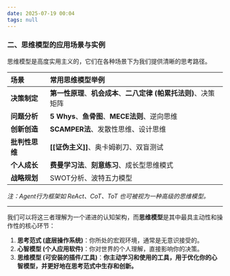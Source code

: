 ```yaml
---
date: 2025-07-19 00:04
tags: null
---
```


### **二、思维模型的应用场景与实例**

思维模型是高度实用主义的，它们在各种场景下为我们提供清晰的思考路径。

| 场景        | 常用思维模型举例                                 |
| :-------- | :--------------------------------------- |
| **决策制定**  | **第一性原理**、**机会成本**、**二八定律 (帕累托法则)**、决策矩阵 |
| **问题分析**  | **5 Whys**、**鱼骨图**、**MECE法则**、逆向思维       |
| **创新创造**  | **SCAMPER法**、发散性思维、设计思维                  |
| **批判性思维** | **[[证伪主义]]**、奥卡姆剃刀、双盲测试                  |
| **个人成长**  | **费曼学习法**、**刻意练习**、成长型思维模式               |
| **战略规划**  | SWOT分析、波特五力模型                            |

*注：Agent行为框架如 ReAct、CoT、ToT 也可被视为一种高级的思维模型。*

---



我们可以将这三者理解为一个递进的认知架构，而**思维模型**是其中最具主动性和操作性的核心环节：

1. **思考范式 (底层操作系统)**：你所处的宏观环境，通常是无意识接受的。
2. **心智模型 (个人应用软件)**：你对世界的个人理解，直接影响你的决策。
3. **思维模型 (可安装的插件/工具)**：**你主动学习和使用的工具，用于优化你的心智模型，并更好地在思考范式中生存和创新。**


